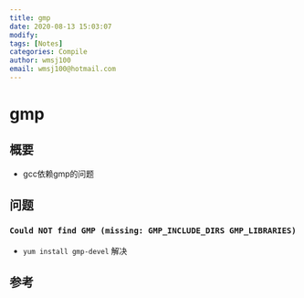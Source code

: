 ```yaml
---
title: gmp
date: 2020-08-13 15:03:07
modify: 
tags: [Notes]
categories: Compile
author: wmsj100
email: wmsj100@hotmail.com
---
```


# gmp

## 概要

- gcc依赖gmp的问题

## 问题

### `Could NOT find GMP (missing: GMP_INCLUDE_DIRS GMP_LIBRARIES)`

- `yum install gmp-devel` 解决

## 参考

